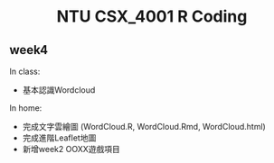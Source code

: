 <h1 align="center">NTU CSX_4001 R Coding</h1>


week4
------
In class:

* 基本認識Wordcloud

In home:
* 完成文字雲繪圖 (WordCloud.R, WordCloud.Rmd, WordCloud.html)
* 完成進階Leaflet地圖
* 新增week2 OOXX遊戲項目